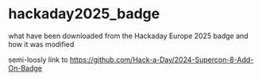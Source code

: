# hackaday2025_badge

what have been downloaded from the Hackaday Europe 2025 badge and how it was modified

semi-loosly link to https://github.com/Hack-a-Day/2024-Supercon-8-Add-On-Badge
